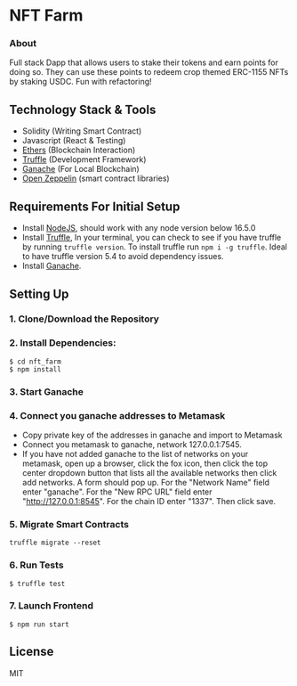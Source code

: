 <!-- @format -->

# NFT Farm

### About

Full stack Dapp that allows users to stake their tokens and earn points for
doing so. They can use these points to redeem crop themed ERC-1155 NFTs by
staking USDC. Fun with refactoring!

## Technology Stack & Tools

- Solidity (Writing Smart Contract)
- Javascript (React & Testing)
- [Ethers](https://docs.ethers.io/v5/) (Blockchain Interaction)
- [Truffle](https://www.trufflesuite.com/docs/truffle/overview) (Development
  Framework)
- [Ganache](https://www.trufflesuite.com/ganache) (For Local Blockchain)
- [Open Zeppelin](https://docs.openzeppelin.com/) (smart contract libraries)

## Requirements For Initial Setup

- Install [NodeJS](https://nodejs.org/en/), should work with any node version
  below 16.5.0
- Install [Truffle](https://www.trufflesuite.com/docs/truffle/overview), In your
  terminal, you can check to see if you have truffle by running
  `truffle version`. To install truffle run `npm i -g truffle`. Ideal to have
  truffle version 5.4 to avoid dependency issues.
- Install [Ganache](https://www.trufflesuite.com/ganache).

## Setting Up

### 1. Clone/Download the Repository

### 2. Install Dependencies:

```
$ cd nft_farm
$ npm install
```

### 3. Start Ganache

### 4. Connect you ganache addresses to Metamask

- Copy private key of the addresses in ganache and import to Metamask
- Connect you metamask to ganache, network 127.0.0.1:7545.
- If you have not added ganache to the list of networks on your metamask, open
  up a browser, click the fox icon, then click the top center dropdown button
  that lists all the available networks then click add networks. A form should
  pop up. For the "Network Name" field enter "ganache". For the "New RPC URL"
  field enter "http://127.0.0.1:8545". For the chain ID enter "1337". Then click
  save.

### 5. Migrate Smart Contracts

`truffle migrate --reset`

### 6. Run Tests

`$ truffle test`

### 7. Launch Frontend

`$ npm run start`

## License

MIT
